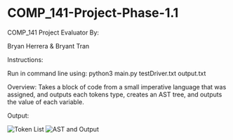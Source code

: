 # COMP_141-Project-Phase-1.1
COMP_141 Project Evaluator By:

Bryan Herrera & Bryant Tran

Instructions:

Run in command line using: python3 main.py testDriver.txt output.txt

Overview:
Takes a block of code from a small imperative language that was assigned, and outputs
each tokens type, creates an AST tree, and outputs the value of each variable.

Output:

![Token List](https://github.com/BryanHerrera19/COMP_141-Project-Evaluator/blob/main/Images/Token%20List.png?raw=true)
![AST and Output](https://github.com/BryanHerrera19/COMP_141-Project-Evaluator/blob/main/Images/AST%20and%20output.png?raw=true)
